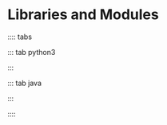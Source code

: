 # Libraries and Modules

:::: tabs

::: tab python3

<Jupyter filePath="libs/python.ipynb" />

:::

::: tab java

<Jupyter filePath="libs/java.ipynb" />

:::

::::
